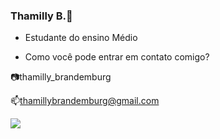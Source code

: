 ### Thamilly B.👾
- Estudante do ensino Médio

- Como você pode entrar em contato comigo?

📷thamilly_brandemburg

📫thamillybrandemburg@gmail.com


![](https://media.tenor.com/ClupQqhhgSsAAAAC/ronaldo-ronaldo-new-celebration.gif)
